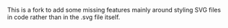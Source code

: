 This is a fork to add some missing features mainly around styling SVG files in code rather than in the .svg file itself.
